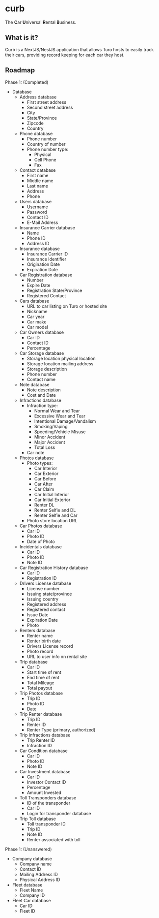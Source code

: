 # curb

The **C**ar **U**niversal **R**ental **B**usiness.

## What is it?

Curb is a NextJS/NestJS application that allows Turo hosts to easily
track their cars, providing record keeping for each car they host.

## Roadmap

Phase 1: (Completed)
- Database
  - Address database
    - First street address
    - Second street address
    - City
    - State/Province
    - Zipcode
    - Country
  - Phone database
    - Phone number
    - Country of number
    - Phone number type:
      - Physical
      - Cell Phone
      - Fax
  - Contact database
    - First name
    - Middle name
    - Last name
    - Address
    - Phone
  - Users database
    - Username
    - Password
    - Contact ID
    - E-Mail Address
  - Insurance Carrier database
    - Name
    - Phone ID
    - Address ID
  - Insurance database
    - Insurance Carrier ID
    - Insurance Identifier
    - Origination Date
    - Expiration Date
  - Car Registration database
    - Number
    - Expire Date
    - Registration State/Province
    - Registered Contact
  - Cars database
    - URL to car listing on Turo or hosted site
    - Nickname
    - Car year
    - Car make
    - Car model
  - Car Owners database
    - Car ID
    - Contact ID
    - Percentage
  - Car Storage database
    - Storage location physical location
    - Storage location mailing address
    - Storage description
    - Phone number
    - Contact name
  - Note database
    - Note description
    - Cost and Date
  - Infractions database
    - Infraction type:
      - Normal Wear and Tear
      - Excessive Wear and Tear
      - Intentional Damage/Vandalism
      - Smoking/Vaping
      - Speeding/Vehicle Misuse
      - Minor Accident
      - Major Accident
      - Total Loss
    - Car note
  - Photos database
    - Photo types:
      - Car Interior
      - Car Exterior
      - Car Before
      - Car After
      - Car Claim
      - Car Initial Interior
      - Car Initial Exterior
      - Renter DL
      - Renter Selfie and DL
      - Renter Selfie and Car
    - Photo store location URL
  - Car Photos database
    - Car ID
    - Photo ID
    - Date of Photo
  - Incidentals database
    - Car ID
    - Photo ID
    - Note ID
  - Car Registration History database
    - Car ID
    - Registration ID
  - Drivers License database
    - License number
    - Issuing state/province
    - Issuing country
    - Registered address
    - Registered contact
    - Issue Date
    - Expiration Date
    - Photo
  - Renters database
    - Renter name
    - Renter birth date
    - Drivers License record
    - Photo record
    - URL to user info on rental site
  - Trip database
    - Car ID
    - Start time of rent
    - End time of rent
    - Total Mileage
    - Total payout
  - Trip Photos database
    - Trip ID
    - Photo ID
    - Date
  - Trip Renter database
    - Trip ID
    - Renter ID
    - Renter Type (primary, authorized)
  - Trip Infractions database
    - Trip Renter ID
    - Infraction ID
  - Car Condition database
    - Car ID
    - Photo ID
    - Note ID
  - Car Investment database
    - Car ID
    - Investor Contact ID
    - Percentage
    - Amount Invested
  - Toll Transponders database
    - ID of the transponder
    - Car ID
    - Login for transponder database
  - Trip Toll database
    - Toll transponder ID
    - Trip ID
    - Note ID
    - Renter associated with toll

Phase 1: (Unanswered)
  - Company database
    - Company name
    - Contact ID
    - Mailing Address ID
    - Physical Address ID
  - Fleet database
    - Fleet Name
    - Company ID
  - Fleet Car database
    - Car ID
    - Fleet ID
